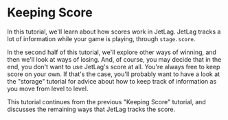 # Keeping Score

In this tutorial, we'll learn about how scores work in JetLag. JetLag tracks a
lot of information while your game is playing, through `stage.score`.

In the second half of this tutorial, we'll explore other ways of winning, and
then we'll look at ways of losing.  And, of course, you may decide that in the
end, you don't want to use JetLag's score at all.  You're always free to keep
score on your own.  If that's the case, you'll probably want to have a look at
the "storage" tutorial for advice about how to keep track of information as you
move from level to level.

This tutorial continues from the previous "Keeping Score" tutorial, and discusses
the remaining ways that JetLag tracks the score.

